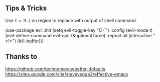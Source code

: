 Tips & Tricks
---

Use `C-u M-|` on region to replace with output of shell command.

(use-package evil
  :init
  (setq evil-toggle-key "C-`")
  :config
  (evil-mode t)
  (evil-define-command evil-quit (&optional force)
                       :repeat nil
                       (interactive "<!>")
                       (kill-buffer)))

Thanks to
---
https://github.com/technomancy/better-defaults
https://sites.google.com/site/steveyegge2/effective-emacs
